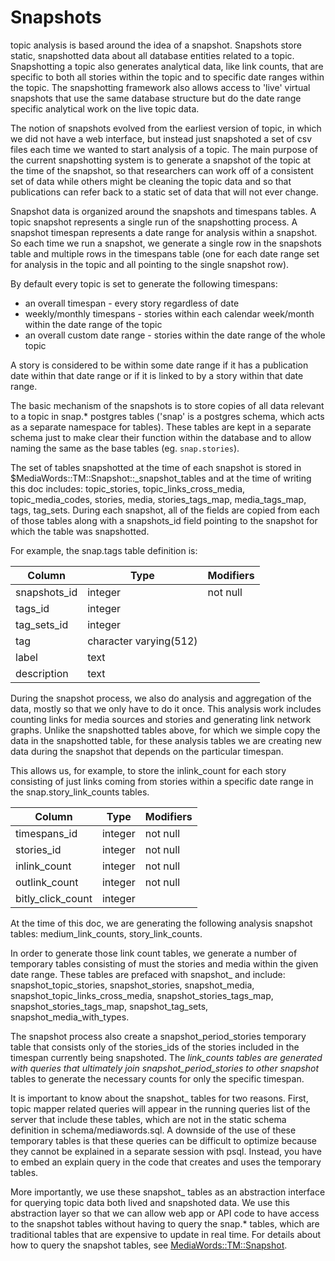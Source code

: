 Snapshots
=================

topic analysis is based around the idea of a snapshot.  Snapshots store static, snapshotted data about all database
entities related to a topic.  Snapshotting a topic also generates analytical data, like link counts, that are
specific to both all stories within the topic and to specific date ranges within the topic.  The snapshotting
framework also allows access to 'live' virtual snapshots that use the same database structure but do the date range specific
analytical work on the live topic data.

The notion of snapshots evolved from the earliest version of topic, in which we did not have a web interface, but
instead just snapshoted a set of csv files each time we wanted to start analysis of a topic.  The main purpose of the
current snapshotting system is to generate a snapshot of the topic at the time of the snapshot, so that researchers can
work off of a consistent set of data while others might be cleaning the topic data and so that publications can
refer back to a static set of data that will not ever change.

Snapshot data is organized around the snapshots and timespans tables.  A topic
snapshot represents a single run of the snapshotting process.  A snapshot timespan represents a date range for analysis
within a snapshot.  So each time we run a snapshot, we generate a single row in the snapshots table and multiple rows in
the timespans table (one for each date range set for analysis in the topic and all pointing
to the single snapshot row).  

By default every topic is set to generate the following timespans:

* an overall timespan - every story regardless of date
* weekly/monthly timespans - stories within each calendar week/month within the date range of the
topic
* an overall custom date range - stories within the date range of the whole topic

A story is considered to be within some date range if it has a publication date within that date range or if it is
linked to by a story within that date range.

The basic mechanism of the snapshots is to store copies of all data relevant to a topic in snap.* postgres tables ('snap'
is a postgres schema, which acts as a separate namespace for tables). These tables are kept in a separate schema just
to make clear their function within the database and to allow naming the same as the base tables (eg. `snap.stories`).

The set of tables snapshotted at the time of each snapshot is stored in $MediaWords::TM::Snapshot::_snapshot_tables and at the
time of writing this doc includes: topic_stories, topic_links_cross_media, topic_media_codes, stories,
media, stories_tags_map, media_tags_map, tags, tag_sets.  During each snapshot, all of the fields are copied from each of
those tables along with a snapshots_id field pointing to the snapshot for which the table was snapshotted.

For example, the snap.tags table definition is:

Column        |          Type          | Modifiers
----------------------|------------------------|-----------
snapshots_id | integer                | not null
tags_id              | integer                |
tag_sets_id          | integer                |
tag                  | character varying(512) |
label                | text                   |
description          | text                   |

During the snapshot process, we also do analysis and aggregation of the data, mostly so that we only have to do it once.
This analysis work includes counting links for media sources and stories and generating link network graphs.  Unlike
the snapshotted tables above, for which we simple copy the data in the snapshotted table, for these analysis tables
we are creating new data during the snapshot that depends on the particular timespan.  

This allows us, for example, to store the inlink_count for each story consisting of just links coming from stories
within a specific date range in the snap.story_link_counts tables.

Column              |  Type   | Modifiers
---------------------------------|---------|-----------
timespans_id | integer | not null
stories_id                      | integer | not null
inlink_count                    | integer | not null
outlink_count                   | integer | not null
bitly_click_count               | integer |

At the time of this doc, we are generating the following analysis snapshot tables: medium_link_counts, story_link_counts.

In order to generate those link count tables, we generate a number of temporary tables consisting of must the stories
and media within the given date range.  These tables are prefaced with snapshot_ and include: snapshot_topic_stories,
snapshot_stories, snapshot_media, snapshot_topic_links_cross_media, snapshot_stories_tags_map, snapshot_stories_tags_map,
snapshot_tag_sets, snapshot_media_with_types.  

The snapshot process also create a snapshot_period_stories temporary table that consists only of the stories_ids of the stories
included in the timespan currently being snapshoted.  The _link_counts tables are generated with queries that ultimately
join snapshot_period_stories to other snapshot_ tables to generate the necessary counts for only the specific timespan.

It is important to know about the snapshot_ tables for two reasons.  First, topic mapper related queries will appear
in the running queries list of the server that include these tables, which are not in the static schema definition
in schema/mediawords.sql.  A downside of the use of these temporary tables is that these queries can be difficult
to optimize because they cannot be explained in a separate session with psql.  Instead, you have to embed an explain
query in the code that creates and uses the temporary tables.

More importantly, we use these snapshot_ tables as an abstraction interface for querying topic data both lived and
snapshoted data.  We use this abstraction layer so that we can allow web app or API code to have access to the snapshot
tables without having to query the snap.* tables, which are traditional tables that are expensive to update in real time.
For details about how to query the snapshot tables, see [MediaWords::TM::Snapshot](../lib/MediaWords/TM/Snapshot.pm).

